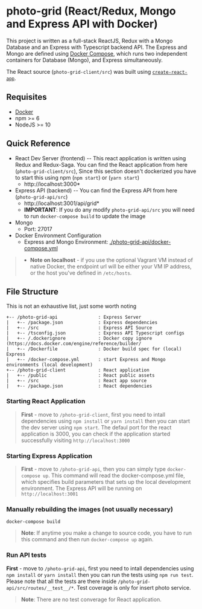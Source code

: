 # photo-grid (React/Redux, Mongo and Express API with Docker)

This project is written as a full-stack ReactJS, Redux with a Mongo Database and an Express with Typescript backend API. The Express and Mongo are defined using [Docker Compose](https://docs.docker.com/compose/), which runs two independent containers for Database (Mongo), and Express simultaneously.

The React source (`photo-grid-client/src`) was built using [`create-react-app`](https://reactjs.org/docs/create-a-new-react-app.html).

## Requisites
* [Docker](https://docs.docker.com/)
* npm >= 6
* NodeJS >= 10

## Quick Reference
* React Dev Server (frontend) -- This react application is written using Redux and Redux-Saga. You can find the React application from here (`photo-grid-client/src`), Since this section doesn't dockerized you have to start this using npm (`npm start`) or (`yarn start`)
    * http://localhost:3000*
* Express API (backend) -- You can find the Express API from here (`photo-grid-api/src`)
    * http://localhost:3001/api/grid*
    * **IMPORTANT**: If you do any modify `photo-grid-api/src` you will need to run `docker-compose build` to update the image
* Mongo
  * Port: 27017
* Docker Environment Configuration
  * Express and Mongo Environment: [./photo-grid-api/docker-compose.yml](docker-compose.yml)

> * **Note on localhost** - if you use the optional Vagrant VM instead of native Docker, the endpoint url will be either your VM IP address, or the host you've defined in `/etc/hosts`.

## File Structure
This is not an exhaustive list, just some worth noting
```
+-- /photo-grid-api               : Express Server
|   +-- /package.json             : Express dependencies
|   +-- /src                      : Express API Source
|   +-- /tsconfig.json            : Express API Typescript configs
|   +-- /.dockerignore            : Docker copy ignore (https://docs.docker.com/engine/reference/builder/
|   +-- /Dockerfile               : Docker build spec for (local) Express
|   +-- /docker-compose.yml       : start Express and Mongo environments (local development)
+-- /photo-grid-client            : React application
|   +-- /public                   : React public assets
|   +-- /src                      : React app source
|   +-- /package.json             : React dependencies
```
### Starting React Application

> **First** - move to `/photo-grid-client`, first you need to intall dependencies using `npm install` or `yarn install` then you can start the dev server using `npm start`. The defaul port for the react application is 3000, you can check if the application started successfully visiting `http://localhost:3000`

### Starting Express Application

> **First** - move to `/photo-grid-api`, then you can simply type `docker-compose up`. This command will read the docker-compose.yml file, which specifies build parameters that sets up the local development environment. The Express API will be running on `http://localhost:3001`

### Manually rebuilding the images (not usually necessary)
`docker-compose build`
> **Note**: If anytime you make a change to source code, you have to run this command and then run `docker-compose up` again.

### Run API tests

**First** - move to `/photo-grid-api`, first you need to intall dependencies using `npm install` or `yarn install` then you can run the tests using `npm run test`. Please note that all the tests are there inside `/photo-grid-api/src/routes/__test__/*`. Test coverage is only for insert photo service. 

> **Note**: There are no test converage for React application.